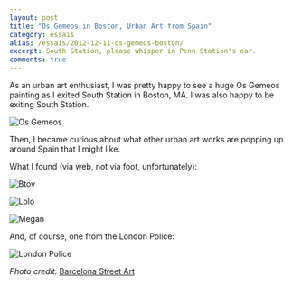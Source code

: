 ```yaml
---
layout: post
title: "Os Gemeos in Boston, Urban Art from Spain"
category: essais
alias: /essais/2012-12-11-os-gemeos-boston/
excerpt: South Station, please whisper in Penn Station's ear.
comments: true
---
```


As an urban art enthusiast, I was pretty happy to see a huge Os Gemeos painting as I exited South Station in Boston, MA. I was also happy to be exiting South Station.

![Os Gemeos](http://www.vincentbarr.com/assets/images/os-gemeos.png)

Then, I became curious about what other urban art works are popping up around Spain that I might like.

What I found (via web, not via foot, unfortunately):

![Btoy](http://www.vincentbarr.com/assets/images/btoy.jpg)

![Lolo](http://www.vincentbarr.com/assets/images/lolo.jpg)

![Megan](http://www.vincentbarr.com/assets/images/megan.jpg)

And, of course, one from the London Police:

![London Police](http://www.vincentbarr.com/assets/images/london-police.png)

_Photo credit_: [Barcelona Street Art](http://www.barcelonastreetart.net/graffiti/graffiti.htm)

<a href="https://plus.google.com/+VincentBarr0?rel=author"></a>